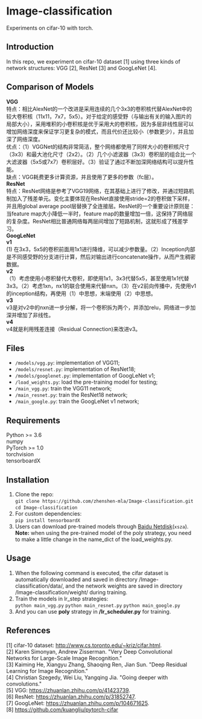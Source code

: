 # Image-classification

  Experiments on cifar-10 with torch.         
  
## Introduction
  In this repo, we experiment on cifar-10 dataset [1] using three kinds of network structures: VGG [2], ResNet [3] and GoogLeNet [4].   

## Comparison of Models
  **VGG**  
  特点：相比AlexNet的一个改进是采用连续的几个3x3的卷积核代替AlexNet中的较大卷积核（11x11，7x7，5x5）。对于给定的感受野（与输出有关的输入图片的局部大小），采用堆积的小卷积核是优于采用大的卷积核，因为多层非线性层可以增加网络深度来保证学习更复杂的模式，而且代价还比较小（参数更少），并且加深了网络深度。  
  优点：（1）VGGNet的结构非常简洁，整个网络都使用了同样大小的卷积核尺寸（3x3）和最大池化尺寸（2x2）。（2）几个小滤波器（3x3）卷积层的组合比一个大滤波器（5x5或7x7）卷积层好。（3）验证了通过不断加深网络结构可以提升性能。  
  缺点：VGG耗费更多计算资源，并且使用了更多的参数（fc层）。  
  **ResNet**  
  特点：ResNet网络是参考了VGG19网络，在其基础上进行了修改，并通过短路机制加入了残差单元。变化主要体现在ResNet直接使用stride=2的卷积做下采样，并且用global average pool层替换了全连接层。ResNet的一个重要设计原则是：当feature map大小降低一半时，feature map的数量增加一倍，这保持了网络层的复杂度。ResNet相比普通网络每两层间增加了短路机制，这就形成了残差学习。  
  **GoogLeNet**  
  **v1**  
  (1) 在3x3，5x5的卷积前面用1x1进行降维，可以减少参数量。（2）Inception内部是不同感受野的分支进行计算，然后对输出进行concatenate操作，从而产生稠密数据。  
  **v2**  
  （1）考虑使用小卷积替代大卷积，即使用1x1，3x3代替5x5，甚至使用1x1代替3x3。（2）考虑1xn，nx1的联合使用来代替nxn。（3）在v2前向传播中，先使用v1的inception结构，再使用（1）中思想，末端使用（2）中思想。  
  **v3**  
  v3是对v2中的nxn进一步分解，将一个卷积拆为两个，并添加relu，网络进一步加深并增加了非线性。  
  **v4**  
  v4就是利用残差连接（Residual Connection)来改进v3。  

## Files
  * `/models/vgg.py`: implementation of VGG11;  
  * `/models/resnet.py`: implementation of ResNet18;  
  * `/models/googlenet.py`: implementation of GoogLeNet v1;  
  * `/load_weights.py`: load the pre-training model for testing;  
  * `/main_vgg.py`: train the VGG11 network;  
  * `/main_resnet.py`: train the ResNet18 network;  
  * `/main_google.py`: train the GoogLeNet v1 network;  
  
## Requirements  

  Python >= 3.6  
  numpy  
  PyTorch >= 1.0  
  torchvision  
  tensorboardX  
  

## Installation
  1. Clone the repo:   
    ```
    git clone https://github.com/zhenshen-mla/Image-classification.git   
    ```   
    ```
    cd Image-classification  
    ```
  2. For custom dependencies:   
    ```
    pip install tensorboardX   
    ```  
  3. Users can download pre-trained models through [Baidu Netdisk](https://pan.baidu.com/s/1K0uje4jHRzlOHlgW7jSxPg)(```xsza```).  **Note:** when using the pre-trained model of the poly strategy, you need to make a little change in the name_dict of the load_weights.py. 
## Usage   
  1. When the following command is executed, the cifar dataset is automatically downloaded and saved in directory /Image-classification/data/, and the network weights are saved in directory /Image-classification/weight/ during training.   
  2. Train the models in lr_step strategies:  
  ``` python main_vgg.py ``` ``` python main_resnet.py ``` ``` python main_google.py ```   
  3. And you can use **poly** strategy in **/lr_scheduler.py** for training.  
  
## References
  [1] cifar-10 dataset: http://www.cs.toronto.edu/~kriz/cifar.html.  
  [2] Karen Simonyan, Andrew Zisserman. "Very Deep Convolutional Networks for Large-Scale Image Recognition."   
  [3] Kaiming He, Xiangyu Zhang, Shaoqing Ren, Jian Sun. "Deep Residual Learning for Image Recognition."    
  [4] Christian Szegedy, Wei Liu, Yangqing Jia. "Going deeper with convolutions."  
  [5] VGG: https://zhuanlan.zhihu.com/p/41423739.  
  [6] ResNet: https://zhuanlan.zhihu.com/p/31852747.  
  [7] GoogLeNet: https://zhuanlan.zhihu.com/p/104671625.  
  [8] https://github.com/kuangliu/pytorch-cifar

